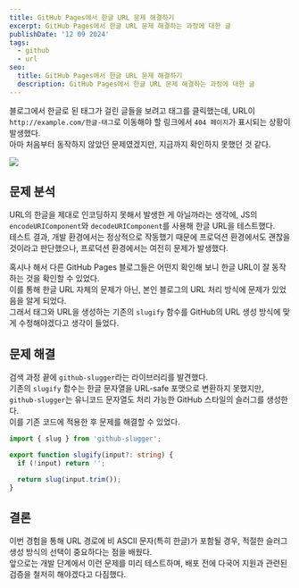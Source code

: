 ```yaml
---
title: GitHub Pages에서 한글 URL 문제 해결하기
excerpt: GitHub Pages에서 한글 URL 문제 해결하는 과정에 대한 글
publishDate: '12 09 2024'
tags:
  - github
  - url
seo:
  title: GitHub Pages에서 한글 URL 문제 해결하기
  description: GitHub Pages에서 한글 URL 문제 해결하는 과정에 대한 글
---
```


블로그에서 한글로 된 태그가 걸린 글들을 보려고 태그를 클릭했는데, URL이 `http://example.com/한글-태그`로 이동해야 할 링크에서 `404 페이지`가 표시되는 상황이 발생했다.  
아마 처음부터 동작하지 않았던 문제였겠지만, 지금까지 확인하지 못했던 것 같다.

![](/post-2024-12-09/image.png)

## 문제 분석

URL의 한글을 제대로 인코딩하지 못해서 발생한 게 아닐까라는 생각에, JS의 `encodeURIComponent`와 `decodeURIComponent`를 사용해 한글 URL을 테스트했다.  
테스트 결과, 개발 환경에서는 정상적으로 작동했기 때문에 프로덕션 환경에서도 괜찮을 것이라고 판단했으나, 프로덕션 환경에서는 여전히 문제가 발생했다.

혹시나 해서 다른 GitHub Pages 블로그들은 어떤지 확인해 보니 한글 URL이 잘 동작하는 것을 확인할 수 있었다.  
이를 통해 한글 URL 자체의 문제가 아닌, 본인 블로그의 URL 처리 방식에 문제가 있었음을 알게 되었다.  
그래서 태그와 URL을 생성하는 기존의 `slugify` 함수를 GitHub의 URL 생성 방식에 맞게 수정해야겠다고 생각이 들었다.

## 문제 해결

검색 과정 끝에 `github-slugger`라는 라이브러리를 발견했다.  
기존의 `slugify` 함수는 한글 문자열을 URL-safe 포맷으로 변환하지 못했지만, `github-slugger`는 유니코드 문자열도 처리 가능한 GitHub 스타일의 슬러그를 생성한다.  
이를 기존 코드에 적용한 후 문제를 해결할 수 있었다.

```typescript
import { slug } from 'github-slugger';

export function slugify(input?: string) {
  if (!input) return '';

  return slug(input.trim());
}
```

## 결론

이번 경험을 통해 URL 경로에 비 ASCII 문자(특히 한글)가 포함될 경우, 적절한 슬러그 생성 방식의 선택이 중요하다는 점을 배웠다.  
앞으로는 개발 단계에서 이런 문제를 미리 테스트하며, 배포 전에 다국어 지원과 관련된 검증을 철저히 해야겠다고 다짐했다.
